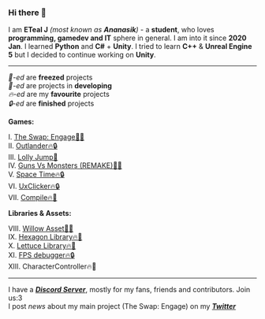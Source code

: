 ### Hi there 👋

I am **ETeal J** *(most known as **Ananasik**)* - a **student**, who loves **programming, gamedev and IT** sphere in general. I am into it since **2020 Jan**. I learned **Python** and **C#** + **Unity**. I tried to learn **C++** & **Unreal Engine 5** but I decided to continue working on **Unity**.

<hr>

*🧊-ed* are **freezed** projects<br>
*🔨-ed* are projects in **developing**<br>
*🔥-ed* are my **favourite** projects<br>
*🔒-ed* are **finished** projects <br>

 **Games:**

I.    <a href="https://ananasikdev.github.io/TheSwapEngageWeb/">The Swap: Engage🧊🔥</a><br/>
II.   <a href="https://github.com/AnanasikDev/Outlander">Outlander🔥🔒</a><br/>
III.  <a href="https://github.com/AnanasikDev/LollyJump">Lolly Jump🧊</a><br/>
IV.   <a href="https://github.com/AnanasikDev/Strategy">Guns Vs Monsters (REMAKE)🧊🔥</a><br/>
V.    <a href="https://github.com/AnanasikDev/SpaceTime">Space Time🔥🔒</a><br/>
VI.   <a href="https://github.com/AnanasikDev/UxClicker">UxClicker🔥🔒</a><br/>
VII.  <a href="https://github.com/AnanasikDev/Compile">Compile🔥🔨</a><br/>
 
**Libraries & Assets:**

VIII.    <a href="https://github.com/AnanasikDev/Willow">Willow Asset🧊🔥</a><br/>
IX.   <a href="https://github.com/AnanasikDev/Hexagon">Hexagon Library🔥🔨</a><br/>
X.  <a href="https://github.com/AnanasikDev/Lettuce">Lettuce Library🔥🧊</a><br/>
XI.    <a href="https://github.com/AnanasikDev/FrameRateDebugger">FPS debugger🔥🔒</a><br/>
XIII.    CharacterController🔥🧊<br/>

<hr>

I have a ***<a href="https://discord.gg/HRB6KG8Xby">Discord Server</a>***, mostly for my fans, friends and contributors. Join us:3<br/>
I post *news* about my main project (The Swap: Engage) on my ***<a href="https://twitter.com/Ananasi95910479">Twitter</a>***

